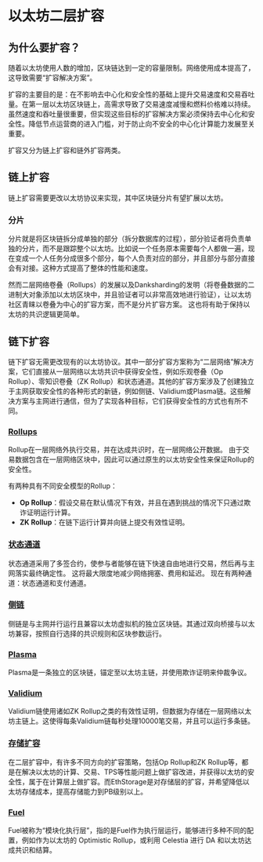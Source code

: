 # 以太坊二层扩容

## 为什么要扩容？

随着以太坊使用人数的增加，区块链达到一定的容量限制。网络使用成本提高了，这导致需要“扩容解决方案”。

扩容的主要目的是：在不影响去中心化和安全性的基础上提升交易速度和交易吞吐量。在第一层以太坊区块链上，高需求导致了交易速度减慢和燃料价格难以持续。虽然速度和吞吐量很重要，但实现这些目标的扩容解决方案必须保持去中心化和安全性。降低节点运营商的进入门槛，对于防止向不安全的中心化计算能力发展至关重要。

扩容又分为链上扩容和链外扩容两类。 

## 链上扩容

链上扩容需要更改以太坊协议来实现，其中区块链分片有望扩展以太坊。

### 分片

分片就是将区块链拆分成单独的部分（拆分数据库的过程），部分验证者将负责单独的分片，而不是跟踪整个以太坊。比如说一个任务原本需要每个人都做一遍，现在变成一个人任务分成很多个部分，每个人负责对应的部分，并且部分与部分直接会有对接。这种方式提高了整体的性能和速度。

然而二层网络卷叠（Rollups）的发展以及Danksharding的发明（将卷叠数据的二进制大对象添加以太坊区块中，并且验证者可以非常高效地进行验证），让以太坊社区青睐以卷叠为中心的扩容方案，而不是分片扩容方案。 这也将有助于保持以太坊的共识逻辑更简单。

## 链下扩容

链下扩容无需更改现有的以太坊协议。其中一部分扩容方案称为“二层网络”解决方案，它们直接从一层网络以太坊共识中获得安全性，例如乐观卷叠（Op Rollup）、零知识卷叠（ZK Rollup）和状态通道。其他的扩容方案涉及了创建独立于主网获取安全性的各种形式的新链，例如侧链、Validium或Plasma链。这些解决方案与主网进行通信，但为了实现各种目标，它们获得安全性的方式也有所不同。

### [Rollups](Rollups.md)

Rollup在一层网络外执行交易，并在达成共识时，在一层网络公开数据。 由于交易数据包含在一层网络区块中，因此可以通过原生的以太坊安全性来保证Rollup的安全性。

有两种具有不同安全模型的Rollup：

* **Op Rollup**：假设交易在默认情况下有效，并且在遇到挑战的情况下只通过欺诈证明运行计算。
* **ZK Rollup**：在链下运行计算并向链上提交有效性证明。

### [状态通道](statechannel.md)

状态通道采用了多签合约，使参与者能够在链下快速自由地进行交易，然后再与主网落实最终确定性。 这将最大限度地减少网络拥塞、费用和延迟。 现在有两种通道：状态通道和支付通道。

### [侧链](sidechain.md)

侧链是与主网并行运行且兼容以太坊虚拟机的独立区块链。其通过双向桥接与以太坊兼容，按照自行选择的共识规则和区块参数运行。

### [Plasma](Plasma.md)

Plasma是一条独立的区块链，锚定至以太坊主链，并使用欺诈证明来仲裁争议。

### [Validium](Validium.md)

Validium链使用诸如ZK Rollup之类的有效性证明，但数据为存储在一层网络以太坊主链上。这使得每条Validium链每秒处理10000笔交易，并且可以运行多条链。

### [存储扩容](存储扩容.md)

在二层扩容中，有许多不同方向的扩容策略，包括Op Rollup和ZK Rollup等，都是在解决以太坊的计算、交易、TPS等性能问题上做扩容改进，并获得以太坊的安全性，属于在计算层上做扩容。而EthStorage是对存储层的扩容，并希望降低以太坊存储成本，提高存储能力到PB级别以上。

### [Fuel](Fuel.md)

Fuel被称为“模块化执行层”，指的是Fuel作为执行层运行，能够进行多种不同的配置，例如作为以太坊的 Optimistic Rollup，或利用 Celestia 进行 DA 和以太坊达成共识和结算。
